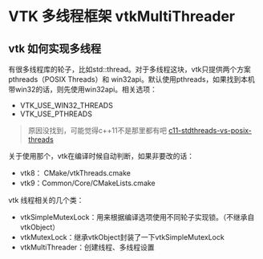 # VTK 多线程框架 vtkMultiThreader




## vtk 如何实现多线程

有很多线程库的轮子，比如std::thread。对于多线程这块，vtk只提供两个方案 pthreads（POSIX Threads）和 win32api。默认使用pthreads，如果找到本机带win32的话，则先使用win32api。相关选项：

* VTK_USE_WIN32_THREADS
* VTK_USE_PTHREADS

> 原因没找到，可能觉得c++11不是那里都有吧 [c11-stdthreads-vs-posix-threads](https://stackoverflow.com/questions/13134186/c11-stdthreads-vs-posix-threads)

关于使用那个，vtk在编译时候自动判断，如果非要改的话：

* vtk8： CMake/vtkThreads.cmake
* vtk9：Common/Core/CMakeLists.cmake

vtk 线程相关的几个类：

* vtkSimpleMutexLock：用来根据编译选项使用不同轮子实现锁。（不继承自vtkObject）
* vtkMutexLock：继承vtkObject封装了一下vtkSimpleMutexLock
* vtkMultiThreader：创建线程、多线程设置










